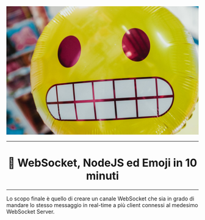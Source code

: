 <div align="center">
	<img  src="./emoji.jpg" alt="Emoji">
	<hr>
	<h1>
		🚀 WebSocket, NodeJS ed Emoji in 10 minuti 
	</h1>
	<hr>
</div>

Lo scopo finale è quello di creare un canale WebSocket che sia in grado di mandare lo stesso messaggio in real-time a più client connessi al medesimo WebSocket Server.

